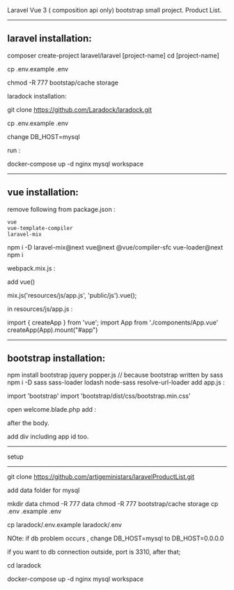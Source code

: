 
Laravel Vue 3 ( composition api only) bootstrap small project. 
Product List.

-----------------------------------------------------
laravel installation: 
-----------------------------------------------------

composer create-project laravel/laravel [project-name]
cd [project-name]

cp .env.example .env

chmod -R 777 bootstap/cache storage 

laradock installation:

git clone https://github.com/Laradock/laradock.git

cp .env.example .env

change DB_HOST=mysql 

run : 

docker-compose up -d nginx mysql workspace 

--------------------------------------------------
vue installation:
--------------------------------------------------

remove following from package.json :


    vue
    vue-template-compiler
    laravel-mix

npm i -D laravel-mix@next vue@next @vue/compiler-sfc vue-loader@next
npm i

webpack.mix.js :

add vue() 

mix.js('resources/js/app.js', 'public/js').vue();

in resources/js/app.js :

import { createApp } from 'vue';
import App from './components/App.vue'
createApp(App).mount("#app")

-----------------------------------------------------
bootstrap installation:
-----------------------------------------------------

npm install bootstrap jquery popper.js
// because bootstrap written by sass
npm i -D sass sass-loader lodash node-sass resolve-url-loader
add app.js :

import 'bootstrap'
import 'bootstrap/dist/css/bootstrap.min.css'

open welcome.blade.php add :

<script src="{{asset('js/app.js')}}"></script>
<link rel="stylesheet" href="{{ mix('css/app.css') }}">

 after the body.

add div including app id too.


----------------------------------------------------

setup 

----------------------------------------------------

git clone https://github.com/artigeministars/laravelProductList.git

add data folder for mysql 

mkdir data 
chmod -R 777 data 
chmod -R 777 bootstrap/cache storage
cp .env .example .env

cp laradock/.env.example laradock/.env

NOte: if db problem occurs , change DB_HOST=mysql to DB_HOST=0.0.0.0

if you want to db connection outside, port is 3310, after that;

cd laradock 

docker-compose up -d nginx mysql workspace 


